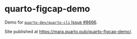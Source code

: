 # quarto-figcap-demo

Demo for [`quarto-dev/quarto-cli` Issue #8666](https://github.com/quarto-dev/quarto-cli/issues/8666).

Site published at <https://mara.quarto.pub/quarto-figcap-demo/>.
